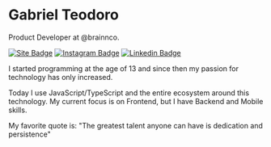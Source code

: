 # Gabriel Teodoro

Product Developer at @brainnco.

[![Site Badge](https://img.shields.io/badge/-gabrielteodoro.com-FF3366?style=flat-square&logo=react&logoColor=white&labelColor=FF3366&link=https://gabrielteodoro.com)](https://gabrielteodoro.com) 
[![Instagram Badge](https://img.shields.io/badge/-@oigabrielteodoro-FF3366?style=flat-square&labelColor=FF3366&logo=instagram&logoColor=white&link=https://instagram.com/oigabrielteodoro)](https://instagram.com/oigabrielteodoro) 
[![Linkedin Badge](https://img.shields.io/badge/-Gabriel%20Teodoro-FF3366?style=flat-square&logo=Linkedin&logoColor=white&link=https://www.linkedin.com/in/oigabrielteodoro/)](https://www.linkedin.com/in/oigabrielteodoro/) 


I started programming at the age of 13 and since then my passion for technology has only increased.

Today I use JavaScript/TypeScript and the entire ecosystem around this technology. My current focus is on Frontend, but I have Backend and Mobile skills.


My favorite quote is: "The greatest talent anyone can have is dedication and persistence"
